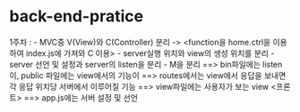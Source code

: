 # back-end-pratice

1주차 : 
    - MVC중 V(View)와 C(Controller) 분리 -> <function을 home.ctrl을 이용하여 index.js에 가져와 C 이용>
    - server실행 위치와 view의 생성 위치를 분리 
    - server 선언 및 설정과 server의 listen을 분리
    - M을 분리 
    ==> bin파일에는 listen이, public 파일에는 view에서의 기능이
    ==> routes에서는 view에서 응답을 보내면 각 응답 위치당 서버에서 이루어질 기능
    ==> view파일에는 사용자가 보는 view <프론트>
    ==> app.js에는 서버 설정 및 선언